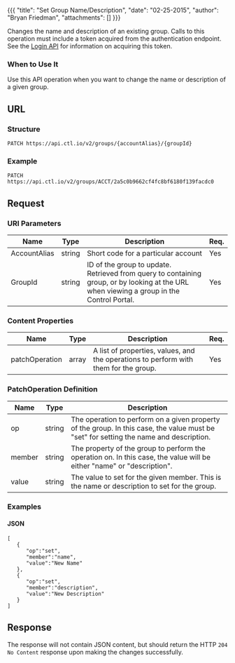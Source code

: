 {{{
  "title": "Set Group Name/Description",
  "date": "02-25-2015",
  "author": "Bryan Friedman",
  "attachments": []
}}}

Changes the name and description of an existing group. Calls to this operation must include a token acquired from the authentication endpoint. See the [Login API](../Authentication/login.md) for information on acquiring this token.

### When to Use It

Use this API operation when you want to change the name or description of a given group.

## URL

### Structure

    PATCH https://api.ctl.io/v2/groups/{accountAlias}/{groupId}

### Example

    PATCH https://api.ctl.io/v2/groups/ACCT/2a5c0b9662cf4fc8bf6180f139facdc0

## Request

### URI Parameters

| Name | Type | Description | Req. |
| --- | --- | --- | --- |
| AccountAlias | string | Short code for a particular account | Yes |
| GroupId | string | ID of the group to update. Retrieved from query to containing group, or by looking at the URL when viewing a group in the Control Portal. | Yes |


### Content Properties

| Name | Type | Description | Req. |
| --- | --- | --- | --- |
| patchOperation | array | A list of properties, values, and the operations to perform with them for the group. | Yes |

### PatchOperation Definition

| Name | Type | Description |
| --- | --- | --- |
| op | string | The operation to perform on a given property of the group. In this case, the value must be "set" for setting the name and description. |
| member | string | The property of the group to perform the operation on. In this case, the value will be either "name" or "description". |
| value | string | The value to set for the given member. This is the name or description to set for the group. |


### Examples

#### JSON

    [
       {
          "op":"set",
          "member":"name",
          "value":"New Name"
       },
       {
          "op":"set",
          "member":"description",
          "value":"New Description"
       }
    ]

## Response

The response will not contain JSON content, but should return the HTTP `204 No Content` response upon making the changes successfully.
